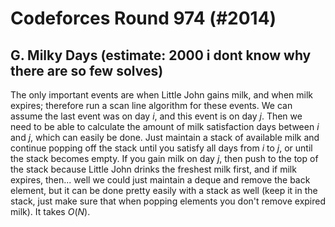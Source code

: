 # Codeforces Round 974 (#2014)

## G. Milky Days (estimate: 2000 i dont know why there are so few solves)
The only important events are when Little John gains milk, and when milk expires; therefore run a scan line algorithm for these events. We can assume the last event was on day $i$, and this event is on day $j$. Then we need to be able to calculate the amount of milk satisfaction days between $i$ and $j$, which can easily be done. Just maintain a stack of available milk and continue popping off the stack until you satisfy all days from $i$ to $j$, or until the stack becomes empty. If you gain milk on day $j$, then push to the top of the stack because Little John drinks the freshest milk first, and if milk expires, then... well we could just maintain a deque and remove the back element, but it can be done pretty easily with a stack as well (keep it in the stack, just make sure that when popping elements you don't remove expired milk). It takes $O(N)$.